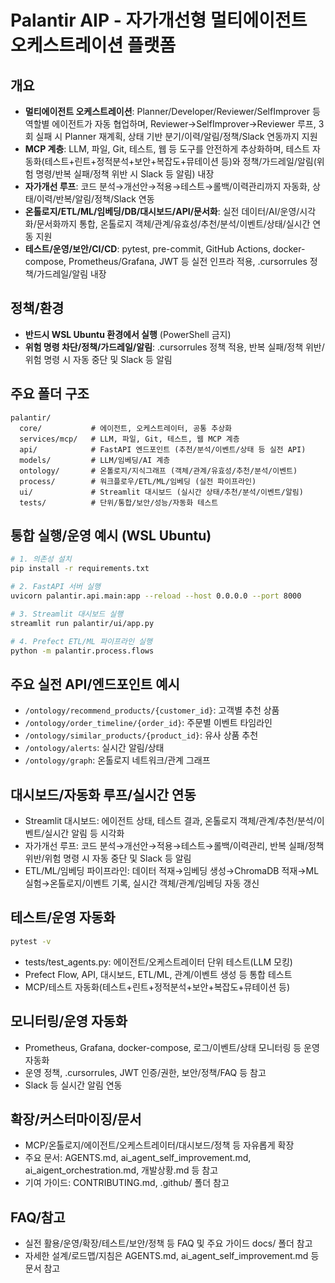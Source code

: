 # Palantir AIP - 자가개선형 멀티에이전트 오케스트레이션 플랫폼

## 개요
- **멀티에이전트 오케스트레이션**: Planner/Developer/Reviewer/SelfImprover 등 역할별 에이전트가 자동 협업하며, Reviewer→SelfImprover→Reviewer 루프, 3회 실패 시 Planner 재계획, 상태 기반 분기/이력/알림/정책/Slack 연동까지 지원
- **MCP 계층**: LLM, 파일, Git, 테스트, 웹 등 도구를 안전하게 추상화하며, 테스트 자동화(테스트+린트+정적분석+보안+복잡도+뮤테이션 등)와 정책/가드레일/알림(위험 명령/반복 실패/정책 위반 시 Slack 등 알림) 내장
- **자가개선 루프**: 코드 분석→개선안→적용→테스트→롤백/이력관리까지 자동화, 상태/이력/반복/알림/정책/Slack 연동
- **온톨로지/ETL/ML/임베딩/DB/대시보드/API/문서화**: 실전 데이터/AI/운영/시각화/문서화까지 통합, 온톨로지 객체/관계/유효성/추천/분석/이벤트/상태/실시간 연동 지원
- **테스트/운영/보안/CI/CD**: pytest, pre-commit, GitHub Actions, docker-compose, Prometheus/Grafana, JWT 등 실전 인프라 적용, .cursorrules 정책/가드레일/알림 내장

## 정책/환경
- **반드시 WSL Ubuntu 환경에서 실행** (PowerShell 금지)
- **위험 명령 차단/정책/가드레일/알림**: .cursorrules 정책 적용, 반복 실패/정책 위반/위험 명령 시 자동 중단 및 Slack 등 알림

## 주요 폴더 구조
```
palantir/
  core/           # 에이전트, 오케스트레이터, 공통 추상화
  services/mcp/   # LLM, 파일, Git, 테스트, 웹 MCP 계층
  api/            # FastAPI 엔드포인트 (추천/분석/이벤트/상태 등 실전 API)
  models/         # LLM/임베딩/AI 계층
  ontology/       # 온톨로지/지식그래프 (객체/관계/유효성/추천/분석/이벤트)
  process/        # 워크플로우/ETL/ML/임베딩 (실전 파이프라인)
  ui/             # Streamlit 대시보드 (실시간 상태/추천/분석/이벤트/알림)
  tests/          # 단위/통합/보안/성능/자동화 테스트
```

## 통합 실행/운영 예시 (WSL Ubuntu)
```bash
# 1. 의존성 설치
pip install -r requirements.txt

# 2. FastAPI 서버 실행
uvicorn palantir.api.main:app --reload --host 0.0.0.0 --port 8000

# 3. Streamlit 대시보드 실행
streamlit run palantir/ui/app.py

# 4. Prefect ETL/ML 파이프라인 실행
python -m palantir.process.flows
```

## 주요 실전 API/엔드포인트 예시
- `/ontology/recommend_products/{customer_id}`: 고객별 추천 상품
- `/ontology/order_timeline/{order_id}`: 주문별 이벤트 타임라인
- `/ontology/similar_products/{product_id}`: 유사 상품 추천
- `/ontology/alerts`: 실시간 알림/상태
- `/ontology/graph`: 온톨로지 네트워크/관계 그래프

## 대시보드/자동화 루프/실시간 연동
- Streamlit 대시보드: 에이전트 상태, 테스트 결과, 온톨로지 객체/관계/추천/분석/이벤트/실시간 알림 등 시각화
- 자가개선 루프: 코드 분석→개선안→적용→테스트→롤백/이력관리, 반복 실패/정책 위반/위험 명령 시 자동 중단 및 Slack 등 알림
- ETL/ML/임베딩 파이프라인: 데이터 적재→임베딩 생성→ChromaDB 적재→ML 실험→온톨로지/이벤트 기록, 실시간 객체/관계/임베딩 자동 갱신

## 테스트/운영 자동화
```bash
pytest -v
```
- tests/test_agents.py: 에이전트/오케스트레이터 단위 테스트(LLM 모킹)
- Prefect Flow, API, 대시보드, ETL/ML, 관계/이벤트 생성 등 통합 테스트
- MCP/테스트 자동화(테스트+린트+정적분석+보안+복잡도+뮤테이션 등)

## 모니터링/운영 자동화
- Prometheus, Grafana, docker-compose, 로그/이벤트/상태 모니터링 등 운영 자동화
- 운영 정책, .cursorrules, JWT 인증/권한, 보안/정책/FAQ 등 참고
- Slack 등 실시간 알림 연동

## 확장/커스터마이징/문서
- MCP/온톨로지/에이전트/오케스트레이터/대시보드/정책 등 자유롭게 확장
- 주요 문서: AGENTS.md, ai_agent_self_improvement.md, ai_aigent_orchestration.md, 개발상황.md 등 참고
- 기여 가이드: CONTRIBUTING.md, .github/ 폴더 참고

## FAQ/참고
- 실전 활용/운영/확장/테스트/보안/정책 등 FAQ 및 주요 가이드 docs/ 폴더 참고
- 자세한 설계/로드맵/지침은 AGENTS.md, ai_agent_self_improvement.md 등 문서 참고
